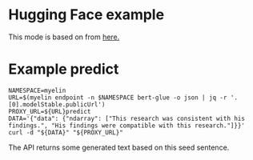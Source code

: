 # Hugging Face example

This mode is based on from [here.](https://github.com/huggingface/transformers/blob/master/examples/run_tf_glue.py)

# Example predict

```
NAMESPACE=myelin
URL=$(myelin endpoint -n $NAMESPACE bert-glue -o json | jq -r '.[0].modelStable.publicUrl')
PROXY_URL=${URL}predict
DATA='{"data": {"ndarray": ["This research was consistent with his findings.", "His findings were compatible with this research."]}}'
curl -d "${DATA}" "${PROXY_URL}"
```

The API returns some generated text based on this seed sentence.